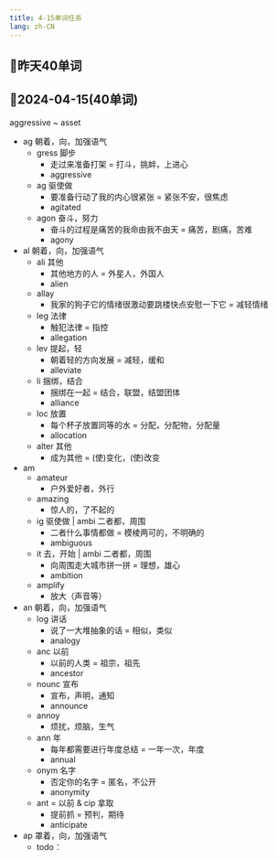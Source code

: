 ```yaml
---
title: 4-15单词任务
lang: zh-CN
---
```


## 📝昨天40单词

## 📝2024-04-15(40单词)
aggressive ~ asset

- ag 朝着，向，加强语气
  - gress 脚步
    - 走过来准备打架 = 打斗，挑衅，上进心
    - aggressive
  - ag 驱使做
    - 要准备行动了我的内心很紧张 = 紧张不安，很焦虑
    - agitated
  - agon 奋斗，努力
    - 奋斗的过程是痛苦的我命由我不由天 = 痛苦，剧痛，苦难
    - agony
- al 朝着，向，加强语气
  - ali 其他
    - 其他地方的人 = 外星人，外国人
    - alien
  - allay
    - 我家的狗子它的情绪很激动要跳楼快点安慰一下它 = 减轻情绪
  - leg 法律
    - 触犯法律 = 指控
    - allegation
  - lev 提起，轻
    - 朝着轻的方向发展 = 减轻，缓和
    - alleviate
  - li 捆绑，结合
    - 捆绑在一起 = 结合，联盟，结盟团体
    - alliance
  - loc 放置
    - 每个杯子放置同等的水 = 分配，分配物，分配量
    - allocation
  - alter 其他
    - 成为其他 = (使)变化，(使)改变
- am
  - amateur
    - 户外爱好者，外行
  - amazing
    - 惊人的，了不起的
  - ig 驱使做 | ambi 二者都，周围
    - 二者什么事情都做 = 模棱两可的，不明确的
    - ambiguous
  - it 去，开始 | ambi 二者都，周围
    - 向周围走大城市拼一拼 = 理想，雄心
    - ambition
  - amplify
    - 放大（声音等）
- an 朝着，向，加强语气
  - log 讲话 
    - 说了一大堆抽象的话 = 相似，类似
    - analogy
  - anc 以前
    - 以前的人类 = 祖宗，祖先
    - ancestor
  - nounc 宣布
    - 宣布，声明，通知
    - announce
  - annoy
    - 烦扰，烦脑，生气
  - ann 年
    - 每年都需要进行年度总结 = 一年一次，年度 
    - annual
  - onym 名字
    - 否定你的名字 = 匿名，不公开
    - anonymity
  - ant = 以前 & cip 拿取
    - 提前抓 = 预判，期待
    - anticipate
- ap 罩着，向，加强语气 
  - todo：
